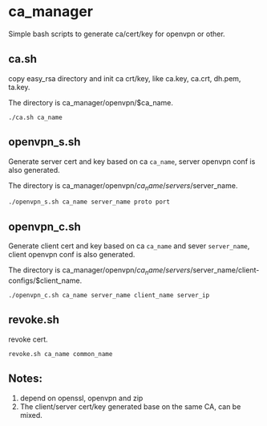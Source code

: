# ca_manager

Simple bash scripts to generate ca/cert/key for openvpn or other.

## ca.sh
copy easy_rsa directory and init ca crt/key, like ca.key, ca.crt, dh.pem, ta.key.

The directory is ca_manager/openvpn/$ca_name.

```
./ca.sh ca_name
```

## openvpn_s.sh
Generate server cert and key based on ca `ca_name`, server openvpn conf is also generated.

The directory is ca_manager/openvpn/$ca_name/servers/$server_name.

```
./openvpn_s.sh ca_name server_name proto port
```

## openvpn_c.sh
Generate client cert and key based on ca `ca_name` and sever `server_name`, client openvpn conf is also generated.

The directory is ca_manager/openvpn/$ca_name/servers/$server_name/client-configs/$client_name.

```
./openvpn_c.sh ca_name server_name client_name server_ip
```

## revoke.sh

revoke cert.

```
revoke.sh ca_name common_name
```

## Notes:
1. depend on openssl, openvpn and zip
2. The client/server cert/key generated base on the same CA, can be mixed.

